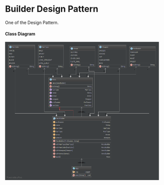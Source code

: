 Builder Design Pattern
=====================
One of the Design Pattern.

#### Class Diagram ####
![Alt text](builder-class-diag.png?raw=true "Builder Pattern")
